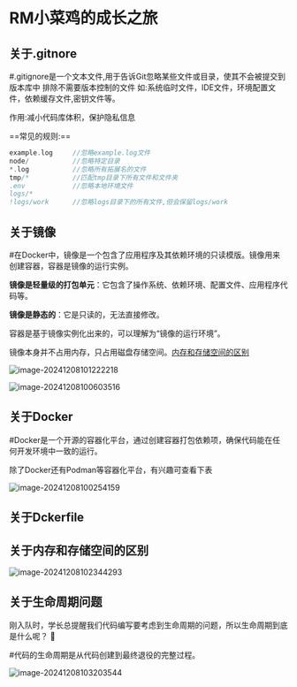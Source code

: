 # RM小菜鸡的成长之旅

## 关于.gitnore

\#.gitignore是一个文本文件,用于告诉Git忽略某些文件或目录，使其不会被提交到版本库中 排除不需要版本控制的文件 如:系统临时文件，IDE文件，环境配置文件，依赖缓存文件,密钥文件等。

作用:减小代码库体积，保护隐私信息

==常见的规则:==

``` c++
example.log 	//忽略example.log文件
node/  			//忽略特定目录
*.log 			//忽略所有拓展名的文件
tmp/*   		//匹配tmp目录下所有文件和文件夹    
.env   			//忽略本地环境文件
logs/*
!logs/work      //忽略logs目录下的所有文件,但会保留logs/work
```

## 关于镜像

#在Docker中，镜像是一个包含了应用程序及其依赖环境的只读模版。镜像用来创建容器，容器是镜像的运行实例。

**镜像是轻量级的打包单元**：它包含了操作系统、依赖环境、配置文件、应用程序代码等。

**镜像是静态的**：它是只读的，无法直接修改。

容器是基于镜像实例化出来的，可以理解为“镜像的运行环境”。

镜像本身并不占用内存，只占用磁盘存储空间。[内存和存储空间的区别](#内存和存储空间的区别)



![image-20241208101222218](/home/xzq/.config/Typora/typora-user-images/image-20241208101222218.png)

![image-20241208100603516](/home/xzq/.config/Typora/typora-user-images/image-20241208100603516.png)

## 关于Docker

#Docker是一个开源的容器化平台，通过创建容器打包依赖项，确保代码能在任何开发环境中一致的运行。

除了Docker还有Podman等容器化平台，有兴趣可查看下表

![image-20241208100254159](/home/xzq/.config/Typora/typora-user-images/image-20241208100254159.png)

## 关于Dckerfile

## 关于内存和存储空间的区别

![image-20241208102344293](/home/xzq/.config/Typora/typora-user-images/image-20241208102344293.png)

## 关于生命周期问题

刚入队时，学长总提醒我们代码编写要考虑到生命周期的问题，所以生命周期到底是什么呢？ 🤔

#代码的生命周期是从代码创建到最终退役的完整过程。

![image-20241208103203544](/home/xzq/.config/Typora/typora-user-images/image-20241208103203544.png)